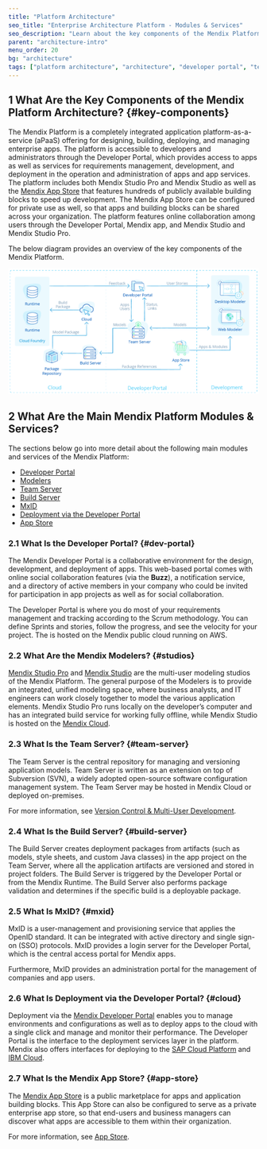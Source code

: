 ```yaml
---
title: "Platform Architecture"
seo_title: "Enterprise Architecture Platform - Modules & Services"
seo_description: "Learn about the key components of the Mendix Platform architecture: Developer Portal, Mendix Studio Pro, Mendix Studio, Team Server, & App Store."
parent: "architecture-intro"
menu_order: 20
bg: "architecture"
tags: ["platform architecture", "architecture", "developer portal", "team server", "deployment"]
---
```


## 1 What Are the Key Components of the Mendix Platform Architecture? {#key-components}

The Mendix Platform is a completely integrated application platform-as-a-service (aPaaS) offering for designing, building, deploying, and managing enterprise apps. The platform is accessible to developers and administrators through the Developer Portal, which provides access to apps as well as services for requirements management, development, and deployment in the operation and administration of apps and app services. The platform includes both Mendix Studio Pro and Mendix Studio as well as the [Mendix App Store](https://appstore.home.mendix.com/index3.html) that features hundreds of publicly available building blocks to speed up development. The Mendix App Store can be configured for private use as well, so that apps and building blocks can be shared across your organization. The platform features online collaboration among users through the Developer Portal, Mendix app, and Mendix Studio and Mendix Studio Pro.

The below diagram provides an overview of the key components of the Mendix Platform.

![Application Development Platform Architecture Overview](attachments/architecture-overview.png)

## 2 What Are the Main Mendix Platform Modules & Services?

The sections below go into more detail about the following main modules and services of the Mendix Platform:

* [Developer Portal](#dev-portal)
* [Modelers](#studios)
* [Team Server](#team-server)
* [Build Server](#build-server)
* [MxID](#mxid)
* [Deployment via the Developer Portal](#cloud)
* [App Store](#app-store)

### 2.1 What Is the Developer Portal? {#dev-portal}

The Mendix Developer Portal is a collaborative environment for the design, development, and deployment of apps. This web-based portal comes with online social collaboration features (via the **Buzz**), a notification service, and a directory of active members in your company who could be invited for participation in app projects as well as for social collaboration.

The Developer Portal is where you do most of your requirements management and tracking according to the Scrum methodology. You can define Sprints and stories, follow the progress, and see the velocity for your project. The is hosted on the Mendix public cloud running on AWS.

### 2.2 What Are the Mendix Modelers? {#studios}

[Mendix Studio Pro](https://docs.mendix.com/refguide/desktop-modeler-overview) and [Mendix Studio](https://docs.mendix.com/refguide/web-modeler/overview-wm) are the multi-user modeling studios of the Mendix Platform. The general purpose of the Modelers is to provide an integrated, unified modeling space, where business analysts, and IT engineers can work closely together to model the various application elements. Mendix Studio Pro runs locally on the developer’s computer and has an integrated build service for working fully offline, while Mendix Studio is hosted on the [Mendix Cloud](../app-capabilities/mendix-cloud-overview).

### 2.3 What Is the Team Server? {#team-server}

The Team Server is the central repository for managing and versioning application models. Team Server is written as an extension on top of Subversion (SVN), a widely adopted open-source software configuration management system. The Team Server may be hosted in Mendix Cloud or deployed on-premises.

For more information, see [Version Control & Multi-User Development](../app-lifecycle/version-control).

### 2.4 What Is the Build Server? {#build-server}

The Build Server creates deployment packages from artifacts (such as models, style sheets, and custom Java classes) in the app project on the Team Server, where all the application artifacts are versioned and stored in project folders. The Build Server is triggered by the Developer Portal or from the Mendix Runtime. The Build Server also performs package validation and determines if the specific build is a deployable package.

### 2.5 What Is MxID? {#mxid}

MxID is a user-management and provisioning service that applies the OpenID standard. It can be integrated with active directory and single sign-on (SSO) protocols. MxID provides a login server for the Developer Portal, which is the central access portal for Mendix apps.

Furthermore, MxID provides an administration portal for the management of companies and app users.

### 2.6 What Is Deployment via the Developer Portal? {#cloud}

Deployment via the [Mendix Developer Portal](../app-capabilities/mendix-cloud-features#cloud) enables you to manage environments and configurations as well as to deploy apps to the cloud with a single click and manage and monitor their performance. The Developer Portal is the interface to the deployment services layer in the platform. Mendix also offers interfaces for deploying to the [SAP Cloud Platform](../app-capabilities/strategic-partner-cloud#running-sap-cloud) and [IBM Cloud](../app-capabilities/strategic-partner-cloud#ibm-cloud).

### 2.7 What Is the Mendix App Store? {#app-store}

The [Mendix App Store](https://appstore.home.mendix.com/index3.html) is a public marketplace for apps and application building blocks. This App Store can also be configured to serve as a private enterprise app store, so that end-users and business managers can discover what apps are accessible to them within their organization.

For more information, see [App Store](../app-lifecycle/app-store).
